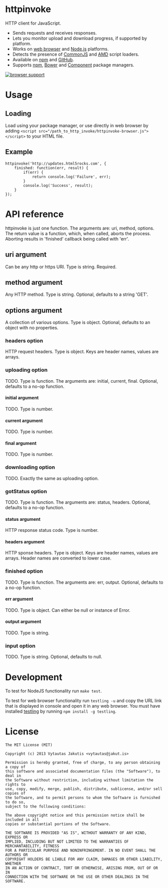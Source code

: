 # httpinvoke

HTTP client for JavaScript.

* Sends requests and receives responses.
* Lets you monitor upload and download progress, if supported by platform.
* Works on [web browser](http://en.wikipedia.org/wiki/Internet_Explorer_5) and [Node.js](http://nodejs.org) platforms.
* Detects the presence of [CommonJS](http://www.commonjs.org/) and [AMD](https://www.google.com/search?q=advanced+module+definition) script loaders.
* Available on [npm](https://npmjs.org/package/httpinvoke) and [GitHub](https://github.com/jakutis/httpinvoke).
* Supports [npm](https://npmjs.org/), [Bower](http://bower.io/) and [Component](http://component.io/) package managers.

[![browser support](http://ci.testling.com/jakutis/httpinvoke.png)](http://ci.testling.com/jakutis/httpinvoke)

# Usage

## Loading

Load using your package manager, or use directly in web browser by adding `<script src="/path_to_http_invoke/httpinvoke-browser.js"></script>` to your HTML file.

## Example

    httpinvoke('http://updates.html5rocks.com', {
        finished: function(err, result) {
            if(err) {
                return console.log('Failure', err);
            }
            console.log('Success', result);
        }
    });

# API reference

httpinvoke is just one function.
The arguments are: uri, method, options.
The return value is a function, which, when called, aborts the process.
Aborting results in 'finished' callback being called with 'err'.

## uri argument

Can be any http or https URI.
Type is string.
Required.

## method argument

Any HTTP method.
Type is string.
Optional, defaults to a string 'GET'.

## options argument

A collection of various options.
Type is object.
Optional, defaults to an object with no properties.

### headers option

HTTP request headers.
Type is object.
Keys are header names, values are arrays.

### uploading option

TODO.
Type is function.
The arguments are: initial, current, final.
Optional, defaults to a no-op function.

#### initial argument

TODO.
Type is number.

#### current argument

TODO.
Type is number.

#### final argument

TODO.
Type is number.

### downloading option

TODO.
Exactly the same as uploading option.

### gotStatus option

TODO.
Type is function.
The arguments are: status, headers.
Optional, defaults to a no-op function.

#### status argument

HTTP response status code.
Type is number.

#### headers argument

HTTP sponse headers.
Type is object.
Keys are header names, values are arrays.
Header names are converted to lower case.

### finished option

TODO.
Type is function.
The arguments are: err, output.
Optional, defaults to a no-op function.

#### err argument

TODO.
Type is object.
Can either be null or instance of Error.

#### output argument

TODO.
Type is string.

### input option

TODO.
Type is string.
Optional, defaults to null.

# Development

To test for NodeJS functionality run `make test`.

To test for web browser functionality run `testling -u` and copy the URL link that is displayed in console and open it in any web browser.
You must have installed [testling](https://npmjs.org/package/testling) by running `npm install -g testling`.

# License

    The MIT License (MIT)

    Copyright (c) 2013 Vytautas Jakutis <vytautas@jakut.is>

    Permission is hereby granted, free of charge, to any person obtaining a copy of
    this software and associated documentation files (the "Software"), to deal in
    the Software without restriction, including without limitation the rights to
    use, copy, modify, merge, publish, distribute, sublicense, and/or sell copies of
    the Software, and to permit persons to whom the Software is furnished to do so,
    subject to the following conditions:

    The above copyright notice and this permission notice shall be included in all
    copies or substantial portions of the Software.

    THE SOFTWARE IS PROVIDED "AS IS", WITHOUT WARRANTY OF ANY KIND, EXPRESS OR
    IMPLIED, INCLUDING BUT NOT LIMITED TO THE WARRANTIES OF MERCHANTABILITY, FITNESS
    FOR A PARTICULAR PURPOSE AND NONINFRINGEMENT. IN NO EVENT SHALL THE AUTHORS OR
    COPYRIGHT HOLDERS BE LIABLE FOR ANY CLAIM, DAMAGES OR OTHER LIABILITY, WHETHER
    IN AN ACTION OF CONTRACT, TORT OR OTHERWISE, ARISING FROM, OUT OF OR IN
    CONNECTION WITH THE SOFTWARE OR THE USE OR OTHER DEALINGS IN THE SOFTWARE.
